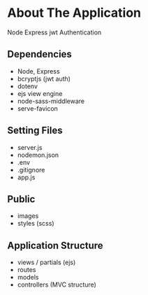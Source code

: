 # About The Application

Node Express jwt Authentication

## Dependencies

- Node, Express
- bcryptjs (jwt auth)
- dotenv
- ejs view engine
- node-sass-middleware
- serve-favicon

## Setting Files

- server.js
- nodemon.json
- .env
- .gitignore
- app.js

## Public

- images
- styles (scss)

## Application Structure

- views / partials (ejs)
- routes
- models
- controllers (MVC structure)
